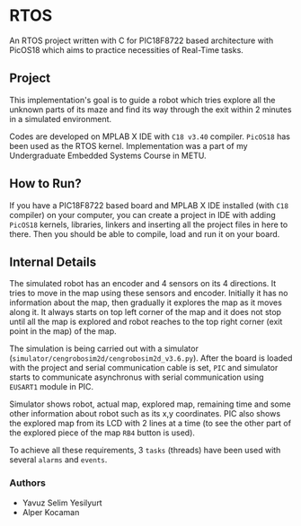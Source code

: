 # RTOS
An RTOS project written with C for PIC18F8722 based architecture with PicOS18 which aims to practice necessities of Real-Time tasks.

## Project
This implementation's goal is to guide a robot which tries explore all the unknown parts of its maze and find its way through the exit within 2 minutes in a simulated environment.

Codes are developed on MPLAB X IDE with `C18 v3.40` compiler. `PicOS18` has been used as the RTOS kernel. Implementation was a part of my Undergraduate Embedded Systems Course in METU.

## How to Run?
If you have a PIC18F8722 based board and MPLAB X IDE installed (with `C18` compiler) on your computer, you can create a project in IDE with adding `PicOS18` kernels, libraries, linkers and inserting all the project files in here to there. Then you should be able to compile, load and run it on your board.

## Internal Details
The simulated robot has an encoder and 4 sensors on its 4 directions. It tries to move in the map using these sensors and encoder. Initially it has no information about the map, then gradually it explores the map as it moves along it. It always starts on top left corner of the map and it does not stop until all the map is explored and robot reaches to the top right corner (exit point in the map) of the map.

The simulation is being carried out with a simulator (`simulator/cengrobosim2d/cengrobosim2d_v3.6.py`). After the board is loaded with the project and serial communication cable is set, `PIC` and simulator starts to communicate asynchronus with serial communication using `EUSART1` module in PIC. 

Simulator shows robot, actual map, explored map, remaining time and some other information about robot such as its x,y coordinates. PIC also shows the explored map from its LCD with 2 lines at a time (to see the other part of the explored piece of the map `RB4` button is used).

To achieve all these requirements, 3 `tasks` (threads) have been used with several `alarms` and `events`.

### Authors
* Yavuz Selim Yesilyurt
* Alper Kocaman

